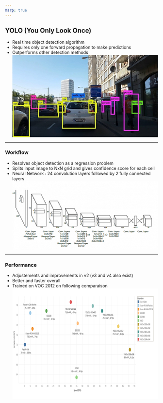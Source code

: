 ```yaml
---
marp: true
---
```


## YOLO (You Only Look Once)
- Real time object detection algorithm
- Requires only one forward propagation to make predictions
- Outperforms other detection methods
![alt text](/assets/images/yolo/yoloExample.jpg "YOLO Example")

---

### Workflow
- Resolves object detection as a regression problem
- Splits input image to NxN grid and gives confidence score for each cell
- Neural Network : 24 convolution layers followed by 2 fully connected layers
![alt text](/assets/images/yolo/yoloNN.png "YOLO Neural Network")

---

### Performance
- Adjustements and improvements in v2 (v3 and v4 also exist)
- Better and faster overall
- Trained on VOC 2012 on following comparaison
![alt text](/assets/images/yolo/yoloPerformance.png "YOLO Performance")
